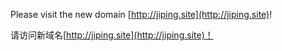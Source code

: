 Please visit the new domain [http://jiping.site](http://jiping.site)!

请访问新域名[http://jiping.site](http://jiping.site)！
